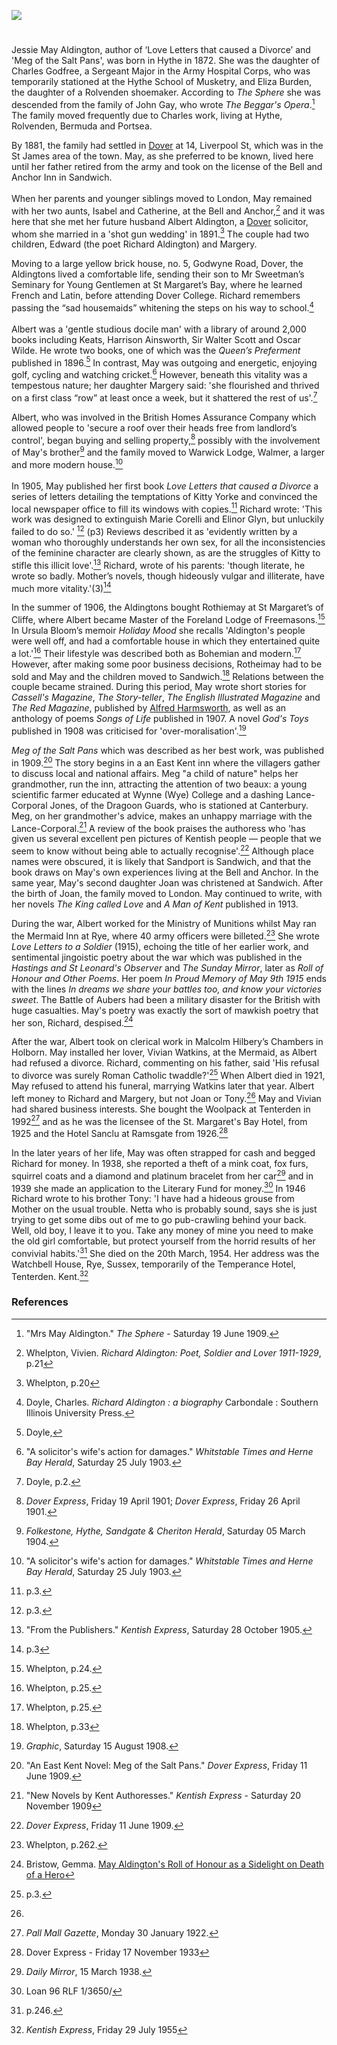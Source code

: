 <a href="https://www.kent-maps.online"><img src="https://www.kent-maps.online/juncture/ve-button.png"></a>
<param ve-config title="May Aldington (1872-1954)" author="Michelle Crowther" layout="vtl" banner="https://upload.wikimedia.org/wikipedia/commons/6/69/An_illustrated_and_descriptive_guide_to_the_great_railways_of_England_and_their_connections_with_the_Continent_%281885%29_%2814573960910%29.jpg">

<param ve-entity eid="Q2313624" aliases="Rolvenden">
<param ve-entity eid="Q967166" aliases="Hythe">
<param ve-entity eid="Q26163" aliases="Sandwich">
<param ve-entity eid="Q2551894" aliases="Walmer">
<param ve-entity eid="Q614560" aliases="Tenterden">
<param ve-entity eid="Q29303" aliases="Canterbury">
<param ve-entity eid="Q179224" aliases="Dover">

<param ve-map center="Q179224" zoom="10">

#

Jessie May Aldington, author of ‘Love Letters that caused a Divorce’ and 'Meg of the Salt Pans', was born in Hythe in 1872. She was the daughter of Charles Godfree, a Sergeant Major in the Army Hospital Corps, who was temporarily stationed at the Hythe School of Musketry, and Eliza Burden, the daughter of a Rolvenden shoemaker. According to _The Sphere_ she was descended from the family of John Gay, who wrote _The Beggar's Opera_.[^ref1]  The family moved frequently due to Charles work, living at Hythe, Rolvenden, Bermuda and Portsea.
<param ve-image url="https://stor.artstor.org/stor/921dbaac-faac-4fcc-bb1f-4da1329f58cf" label="Hythe School of Musketry" attribution="Invicta Album of Hythe">

By 1881, the family had settled in [Dover](/19c/19c-dover/) at 14, Liverpool St, which was in the St James area of the town. May, as she preferred to be known, lived here until her father retired from the army and took on the license of the Bell and Anchor Inn in Sandwich.
<br><br>
When her parents and younger siblings moved to London, May remained with her two aunts, Isabel and Catherine, at the Bell and Anchor,[^ref2] and it was here that she met her future husband Albert Aldington, a [Dover](/19c/19c-dover/)  solicitor, whom she married in a 'shot gun wedding' in 1891.[^ref3] The couple had two children, Edward (the poet Richard Aldington) and Margery.
<param ve-image url="https://stor.artstor.org/stor/be2d7a73-d2b3-4188-8d40-1a76523fa117" label="Ward Lock Dover">
<param ve-map center="Q179224" zoom="10">

Moving to a large yellow brick house, no. 5, Godwyne Road, Dover, the Aldingtons lived a comfortable life, sending their son to Mr Sweetman’s Seminary for Young Gentlemen at St Margaret’s Bay, where he learned French and Latin, before attending Dover College. Richard remembers passing the “sad housemaids” whitening the steps on his way to school.[^ref4]
<br><br>
Albert was a 'gentle studious docile man' with a library of around 2,000 books including Keats, Harrison Ainsworth, Sir Walter Scott and Oscar Wilde. He wrote two books, one of which was the _Queen’s Preferment_ published in 1896.[^ref5] In contrast, May was outgoing and energetic, enjoying golf, cycling and watching cricket.[^ref6] However, beneath this vitality was a tempestous nature;  her daughter Margery said: 'she flourished and thrived on a first class “row” at least once a week, but it shattered the rest of us'.[^ref7] 

Albert, who was involved in the British Homes Assurance Company which allowed people to 'secure a roof over their heads free from landlord’s control', began buying and selling property,[^ref8] possibly with the involvement of May's brother[^ref9] and the family moved to Warwick Lodge, Walmer, a larger and more modern house.[^ref10] 
<br><br>
In 1905, May published her first book _Love Letters that caused a Divorce_ a series of letters detailing the temptations of Kitty Yorke and convinced the local newspaper office to fill its windows with copies.[^ref11] Richard wrote: 'This work was designed to extinguish Marie Corelli and Elinor Glyn, but unluckily failed to do so.' [^ref12] (p3) Reviews described it as 'evidently written by a woman who thoroughly understands her own sex, for all the inconsistencies of the feminine character are clearly shown, as are the struggles of Kitty to stifle this illicit love'.[^ref13] Richard, wrote of his parents: 'though literate, he wrote so badly. Mother’s novels, though hideously vulgar and illiterate, have much more vitality.'(3)[^ref14]
<param ve-image url="https://upload.wikimedia.org/wikipedia/commons/7/71/%22The_Love_Letter%22_by_Auguste_Toulmouche.jpg" label="The Love Letter by Auguste Toulmouche, Public domain, via Wikimedia Commons">

In the summer of 1906, the Aldingtons bought Rothiemay at St Margaret’s of Cliffe, where Albert became Master of the Foreland Lodge of Freemasons.[^ref15] In Ursula Bloom’s memoir _Holiday Mood_ she recalls 'Aldington's people were well off, and had a comfortable house in which they entertained quite a lot.'[^ref16] Their lifestyle was described both as Bohemian and modern.[^ref17] However, after making some poor business decisions, Rotheimay had to be sold and May and the children moved to Sandwich.[^ref18] Relations between the couple became strained. During this period, May wrote short stories for _Cassell's Magazine_, _The Story-teller_, _The English Illustrated Magazine_ and _The Red Magazine_, published by [Alfred Harmsworth](/20c/20c-harmsworth-biography), as well as an anthology of poems _Songs of Life_ published in 1907. A novel _God's Toys_ published in 1908 was criticised for 'over-moralisation'.[^ref19]
<param ve-image url="https://upload.wikimedia.org/wikipedia/commons/2/2c/The_Harmsworth_Red_Magazine_15_March_1910.jpg" label="The Harmsworth Red Magazine, The Harmsworth Red Magazine, Public domain, via Wikimedia Commons">

 _Meg of the Salt Pans_ which was described as her best work, was published in 1909.[^ref20] The story begins in a an East Kent inn where the villagers gather to discuss local and national affairs.  Meg "a child of nature" helps her grandmother, run the inn, attracting the attention of two beaux: a young scientific farmer educated at Wynne (Wye) College and a dashing Lance-Corporal Jones, of the Dragoon Guards, who is stationed at Canterbury. Meg, on her grandmother's advice, makes an unhappy marriage with the Lance-Corporal.[^ref21] A review of the book praises the authoress who 'has given us several excellent pen pictures of Kentish people — people that we seem to know without being able to actually recognise'.[^ref22] Although place names were obscured, it is likely that Sandport is Sandwich, and that the book draws on May's own experiences living at the Bell and Anchor. In the same year, May's second daughter Joan was christened at Sandwich. After the birth of Joan, the family moved to London. May continued to write, with her novels _The King called Love_ and _A Man of Kent_ published in 1913.
 
During the war, Albert worked for the Ministry of Munitions whilst May ran the Mermaid Inn at Rye, where 40 army officers were billeted.[^ref23]  She wrote _Love Letters to a Soldier_ (1915), echoing the title of her earlier work, and sentimental jingoistic poetry about the war which was published in the _Hastings and St Leonard's Observer_ and _The Sunday Mirror_, later as _Roll of Honour and Other Poems_. Her poem _In Proud Memory of May 9th 1915_ ends with the lines _In dreams we share your battles too, and know your victories sweet_. The Battle of Aubers had been a military disaster for the British with huge casualties. May's poetry was exactly the sort of mawkish poetry that her son, Richard, despised.[^ref24]  

After the war, Albert took on clerical work in Malcolm Hilbery’s Chambers in Holborn. May installed her lover, Vivian Watkins, at the Mermaid, as Albert had refused a divorce. Richard, commenting on his father, said 'His refusal to divorce was surely Roman Catholic twaddle?'[^ref25] When Albert died in 1921, May refused to attend his funeral, marrying Watkins later that year. Albert left money to Richard and Margery, but not Joan or Tony.[^ref26] May and Vivian had shared business interests. She bought the Woolpack at Tenterden in 1992[^ref27] and as he was the licensee of the St. Margaret's Bay Hotel, from 1925 and the Hotel Sanclu at Ramsgate from 1926.[^ref28] 
<param ve-image url="https://upload.wikimedia.org/wikipedia/commons/8/8e/St._Mildred%27s_Church%2C_Tenterden%2C_Kent.JPG" label="The Woolpack, Tenterden, Abuk SABUK, CC BY-SA 3.0, via Wikimedia Commons">

In the later years of her life, May was often strapped for cash and begged Richard for money. In 1938, she reported a theft of a mink coat, fox furs, squirrel coats and a diamond and platinum bracelet from her car[^ref29] and in 1939 she made an application to the Literary Fund for money.[^ref30] In 1946 Richard wrote to his brother Tony: 'I have had a hideous grouse from Mother on the usual trouble. Netta who is probably sound, says she is just trying to get some dibs out of me to go pub-crawling behind your back. Well, old boy, I leave it to you. Take any money of mine you need to make the old girl comfortable, but protect yourself from the horrid results of her convivial habits.'[^ref31] She died on the 20th March, 1954. Her address was the Watchbell House, Rye, Sussex, temporarily of the Temperance Hotel, Tenterden. Kent.[^ref32]
<param ve-image url="https://stor.artstor.org/stor/73d992a1-2758-4f9d-903a-bd75d7768f9b" label="Temperance Hotel, Tenterden by kind permission of Tenterden Museum">

### References

[^ref1]: "Mrs May Aldington." _The Sphere_ - Saturday 19 June 1909.
[^ref2]: Whelpton, Vivien. _Richard Aldington: Poet, Soldier and Lover 1911-1929_, p.21
[^ref3]: Whelpton, p.20
[^ref4]: Doyle, Charles. _Richard Aldington : a biography_ Carbondale : Southern Illinois University Press.
[^ref5]: Doyle, 
[^ref6]: "A solicitor's wife's action for damages." _Whitstable Times and Herne Bay Herald_, Saturday 25 July 1903.
[^ref7]: Doyle, p.2.
[^ref8]: _Dover Express_, Friday 19 April 1901; _Dover Express_, Friday 26 April 1901.
[^ref9]: _Folkestone, Hythe, Sandgate & Cheriton Herald_, Saturday 05 March 1904.
[^ref10]: "A solicitor's wife's action for damages." _Whitstable Times and Herne Bay Herald_, Saturday 25 July 1903.
[^ref11]: p.3.
[^ref12]: p.3.
[^ref13]: "From the Publishers." _Kentish Express_, Saturday 28 October 1905.
[^ref14]: p.3
[^ref15]: Whelpton, p.24. 
[^ref16]: Whelpton, p.25. 
[^ref17]: Whelpton, p.25.
[^ref18]: Whelpton, p.33
[^ref19]: _Graphic_, Saturday 15 August 1908.
[^ref20]: "An East Kent Novel: Meg of the Salt Pans." _Dover Express_, Friday 11 June 1909.
[^ref21]: "New Novels by Kent Authoresses." _Kentish Express_ - Saturday 20 November 1909
[^ref22]: _Dover Express_, Friday 11 June 1909.
[^ref23]: Whelpton, p.262.
[^ref24]: Bristow, Gemma. [May Aldington's Roll of Honour as a Sidelight on Death of a Hero](https://nclsn.wordpress.com/2018/08/20/may-aldingtons-roll-of-honour-as-a-sidelight-on-death-of-a-hero/)
[^ref25]: p.3.
[^ref26]:
[^ref27]: _Pall Mall Gazette_, Monday 30 January 1922.
[^ref28]: Dover Express - Friday 17 November 1933
[^ref29]: _Daily Mirror_, 15 March 1938.
[^ref30]: Loan 96 RLF 1/3650/
[^ref31]: p.246.
[^ref32]: _Kentish Express_, Friday 29 July 1955
